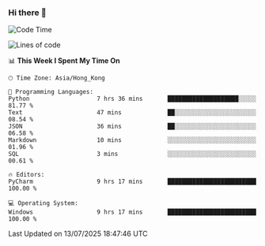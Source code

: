 ### Hi there 👋

<!--
**RoiexLee/RoiexLee** is a ✨ _special_ ✨ repository because its `README.md` (this file) appears on your GitHub profile.

Here are some ideas to get you started:

- 🔭 I’m currently working on ...
- 🌱 I’m currently learning ...
- 👯 I’m looking to collaborate on ...
- 🤔 I’m looking for help with ...
- 💬 Ask me about ...
- 📫 How to reach me: ...
- 😄 Pronouns: ...
- ⚡ Fun fact: ...
-->

<!--START_SECTION:waka-->
![Code Time](http://img.shields.io/badge/Code%20Time-1%2C197%20hrs%2016%20mins-blue)

![Lines of code](https://img.shields.io/badge/From%20Hello%20World%20I%27ve%20Written-41.6%20thousand%20lines%20of%20code-blue)

📊 **This Week I Spent My Time On** 

```text
🕑︎ Time Zone: Asia/Hong_Kong

💬 Programming Languages: 
Python                   7 hrs 36 mins       ████████████████████░░░░░   81.77 % 
Text                     47 mins             ██░░░░░░░░░░░░░░░░░░░░░░░   08.54 % 
JSON                     36 mins             ██░░░░░░░░░░░░░░░░░░░░░░░   06.58 % 
Markdown                 10 mins             ░░░░░░░░░░░░░░░░░░░░░░░░░   01.96 % 
SQL                      3 mins              ░░░░░░░░░░░░░░░░░░░░░░░░░   00.61 % 

🔥 Editors: 
PyCharm                  9 hrs 17 mins       █████████████████████████   100.00 % 

💻 Operating System: 
Windows                  9 hrs 17 mins       █████████████████████████   100.00 % 
```


 Last Updated on 13/07/2025 18:47:46 UTC
<!--END_SECTION:waka-->
